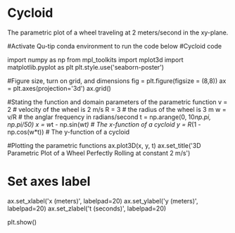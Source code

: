 # Cycloid
The parametric plot of a wheel traveling at 2 meters/second in the xy-plane.

#Activate Qu-tip conda environment to run the code below
#Cycloid code

import numpy as np
from mpl_toolkits import mplot3d
import matplotlib.pyplot as plt
plt.style.use('seaborn-poster')

#Figure size, turn on grid, and dimensions
fig = plt.figure(figsize = (8,8))
ax = plt.axes(projection='3d')
ax.grid()

#Stating the function and domain parameters of the parametric function
v = 2			# velocity of the wheel is 2 m/s
R = 3			# the radius of the wheel is 3 m
w = v/R			# the anglar frequency in radians/second
t = np.arange(0, 10*np.pi, np.pi/50)
x = w*t - np.sin(w*t)			# The x-function of a cycloid
y = R*(1 - np.cos(w*t))			# The y-function of a cycloid

#Plotting the parametric functions
ax.plot3D(x, y, t)
ax.set_title('3D Parametric Plot of a Wheel Perfectly Rolling at constant 2 m/s')

# Set axes label
ax.set_xlabel('x (meters)', labelpad=20)
ax.set_ylabel('y (meters)', labelpad=20)
ax.set_zlabel('t (seconds)', labelpad=20)

plt.show()
